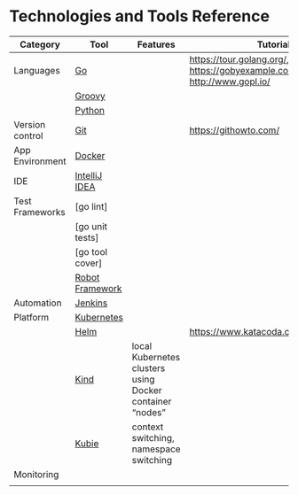 # Technologies and Tools Reference


| Category        | Tool              | Features | Tutorials                            |
|-----------------|-------------------|----------|--------------------------------------|
| Languages       | [Go]              |          | https://tour.golang.org/, https://gobyexample.com/, book - http://www.gopl.io/|
|                 | [Groovy]          |          |                                      |
|                 | [Python]          |          |                                      |
| Version control | [Git]             |          | https://githowto.com/                |
| App Environment | [Docker]          |          |                                      |
| IDE             | [IntelliJ IDEA]   |          |                                      |
| Test Frameworks | [go lint]         |          |                                      |
|                 | [go unit tests]   |          |                                      |
|                 | [go tool cover]   |          |                                      |
|                 | [Robot Framework] |          |                                      |
| Automation      | [Jenkins]         |          |                                      |
| Platform        | [Kubernetes]      |          |                                      |
|                 | [Helm]            |          | https://www.katacoda.com/courses/helm|
|                 | [Kind]            | local Kubernetes clusters using Docker container “nodes” |                                      |
|                 | [Kubie]           | context switching, namespace switching          |                                      |
| Monitoring      |                   |          |                                      |
|                 |                   |          |                                      |


[Go]: https://golang.org/
[Groovy]: https://groovy-lang.org/
[Python]: https://www.python.org/
[Git]: https://git-scm.com
[Docker]: https://www.docker.com/
[IntelliJ IDEA]: https://www.jetbrains.com/idea/
[Robot Framework]: https://robotframework.org/
[Jenkins]: https://www.jenkins.io/
[Kubernetes]: https://kubernetes.io/
[Helm]: https://helm.sh/
[Kind]: https://kind.sigs.k8s.io/
[Kubie]: https://github.com/sbstp/kubie/
